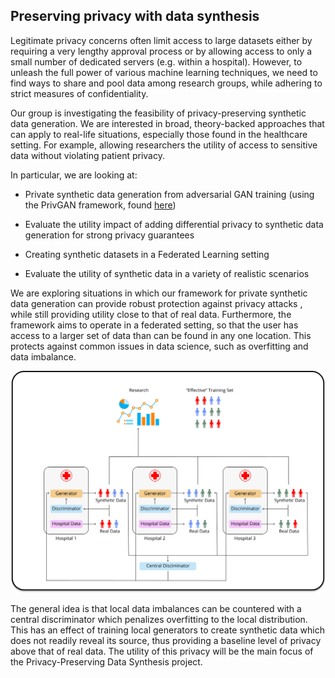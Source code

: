 ## Preserving privacy with data synthesis

Legitimate privacy concerns often limit access to large datasets either by requiring a very lengthy approval process or by allowing access to only a small number of dedicated servers (e.g. within a hospital). However, to unleash the full power of various machine learning techniques, we need to find ways to share and pool data among research groups, while adhering to strict measures of confidentiality.

  

Our group is investigating the feasibility of privacy-preserving synthetic data generation. We are interested in broad, theory-backed approaches that can apply to real-life situations, especially those found in the healthcare setting. For example, allowing researchers the utility of access to sensitive data without violating patient privacy.

  

In particular, we are looking at:

  

* Private synthetic data generation from adversarial GAN training (using the PrivGAN framework, found [here](https://arxiv.org/abs/2001.00071v3))

* Evaluate the utility impact of adding differential privacy to synthetic data generation for strong privacy guarantees

* Creating synthetic datasets in a Federated Learning setting

* Evaluate the utility of synthetic data in a variety of realistic scenarios

  

We are exploring situations in which our framework for private synthetic data generation can provide robust protection against privacy attacks , while still providing utility close to that of real data. Furthermore, the framework aims to operate in a federated setting, so that the user has access to a larger set of data than can be found in any one location. This protects against common issues in data science, such as overfitting and data imbalance.

  

<p align="center">
  <img width="650" src="assets/diagrams/PrivGANDiagram.png">
</p>

  

The general idea is that local data imbalances can be countered with a central discriminator which penalizes overfitting to the local distribution. This has an effect of training local generators to create synthetic data which does not readily reveal its source, thus providing a baseline level of privacy above that of real data. The utility of this privacy will be the main focus of the Privacy-Preserving Data Synthesis project.
